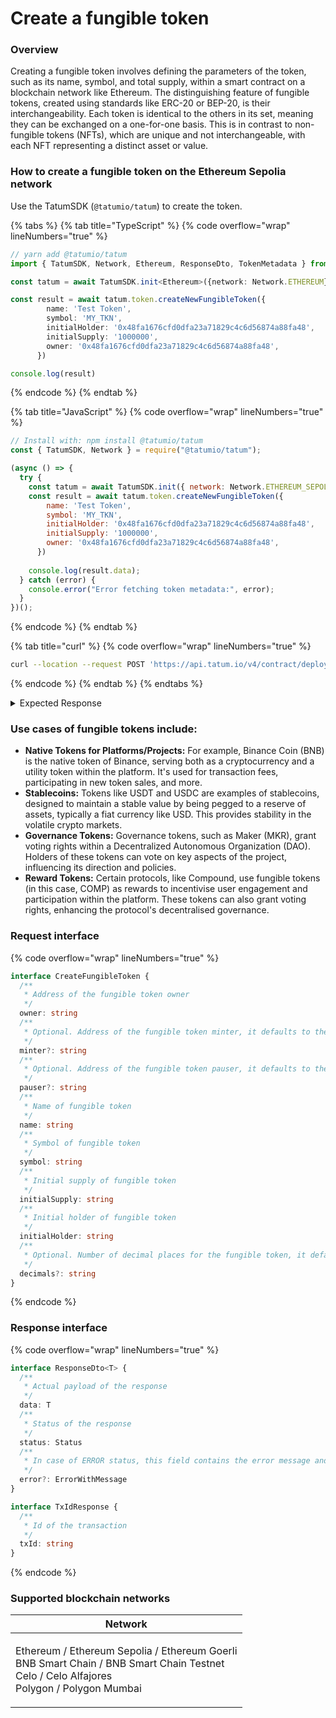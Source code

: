# Create a fungible token

### Overview

Creating a fungible token involves defining the parameters of the token, such as its name, symbol, and total supply, within a smart contract on a blockchain network like Ethereum. The distinguishing feature of fungible tokens, created using standards like ERC-20 or BEP-20, is their interchangeability. Each token is identical to the others in its set, meaning they can be exchanged on a one-for-one basis. This is in contrast to non-fungible tokens (NFTs), which are unique and not interchangeable, with each NFT representing a distinct asset or value.

### How to create a fungible token on the Ethereum Sepolia network

Use the TatumSDK (`@tatumio/tatum`) to create the token.

{% tabs %}
{% tab title="TypeScript" %}
{% code overflow="wrap" lineNumbers="true" %}
```typescript
// yarn add @tatumio/tatum
import { TatumSDK, Network, Ethereum, ResponseDto, TokenMetadata } from '@tatumio/tatum'

const tatum = await TatumSDK.init<Ethereum>({network: Network.ETHEREUM})

const result = await tatum.token.createNewFungibleToken({
        name: 'Test Token',
        symbol: 'MY_TKN',
        initialHolder: '0x48fa1676cfd0dfa23a71829c4c6d56874a88fa48', 
        initialSupply: '1000000',
        owner: '0x48fa1676cfd0dfa23a71829c4c6d56874a88fa48',
      })

console.log(result)
```
{% endcode %}
{% endtab %}

{% tab title="JavaScript" %}
{% code overflow="wrap" lineNumbers="true" %}
```javascript
// Install with: npm install @tatumio/tatum
const { TatumSDK, Network } = require("@tatumio/tatum");

(async () => {
  try {
    const tatum = await TatumSDK.init({ network: Network.ETHEREUM_SEPOLIA });
    const result = await tatum.token.createNewFungibleToken({
        name: 'Test Token',
        symbol: 'MY_TKN',
        initialHolder: '0x48fa1676cfd0dfa23a71829c4c6d56874a88fa48', 
        initialSupply: '1000000',
        owner: '0x48fa1676cfd0dfa23a71829c4c6d56874a88fa48',
      })
      
    console.log(result.data);
  } catch (error) {
    console.error("Error fetching token metadata:", error);
  }
})();
```
{% endcode %}
{% endtab %}

{% tab title="curl" %}
{% code overflow="wrap" lineNumbers="true" %}
```bash
curl --location --request POST 'https://api.tatum.io/v4/contract/deploy?type=testnet' -H "Content-Type: application/json" -d '{"chain":"ethereum-sepolia","contractType":"fungible","name":"Test Token","symbol":"MY_TKN","initialHolder":"0x48fa1676cfd0dfa23a71829c4c6d56874a88fa48","initialSupply":"1000000","owner":"0x48fa1676cfd0dfa23a71829c4c6d56874a88fa48"}'  
```
{% endcode %}
{% endtab %}
{% endtabs %}

<details>

<summary>Expected Response</summary>

```json5
{ 
    "txId":"0x6f0ef980ee7c5289d10c8ee8cb5e1763ae72074d20424e2c3258f703c4ee7fba" 
}
```

</details>

### Use cases of fungible tokens include:

* **Native Tokens for Platforms/Projects:** For example, Binance Coin (BNB) is the native token of Binance, serving both as a cryptocurrency and a utility token within the platform. It's used for transaction fees, participating in new token sales, and more.
* **Stablecoins:** Tokens like USDT and USDC are examples of stablecoins, designed to maintain a stable value by being pegged to a reserve of assets, typically a fiat currency like USD. This provides stability in the volatile crypto markets.
* **Governance Tokens:** Governance tokens, such as Maker (MKR), grant voting rights within a Decentralized Autonomous Organization (DAO). Holders of these tokens can vote on key aspects of the project, influencing its direction and policies.
* **Reward Tokens:** Certain protocols, like Compound, use fungible tokens (in this case, COMP) as rewards to incentivise user engagement and participation within the platform. These tokens can also grant voting rights, enhancing the protocol's decentralised governance.

### Request interface

{% code overflow="wrap" lineNumbers="true" %}
```typescript
interface CreateFungibleToken {
  /**
   * Address of the fungible token owner
   */
  owner: string
  /**
   * Optional. Address of the fungible token minter, it defaults to the owner address
   */
  minter?: string
  /**
   * Optional. Address of the fungible token pauser, it defaults to the owner address
   */
  pauser?: string
  /**
   * Name of fungible token
   */
  name: string
  /**
   * Symbol of fungible token
   */
  symbol: string
  /**
   * Initial supply of fungible token
   */
  initialSupply: string
  /**
   * Initial holder of fungible token
   */
  initialHolder: string
  /**
   * Optional. Number of decimal places for the fungible token, it defaults to 18
   */
  decimals?: string
}
```
{% endcode %}

### Response interface

{% code overflow="wrap" lineNumbers="true" %}
```typescript
interface ResponseDto<T> {
  /**
   * Actual payload of the response
   */
  data: T
  /**
   * Status of the response
   */
  status: Status
  /**
   * In case of ERROR status, this field contains the error message and detailed description
   */
  error?: ErrorWithMessage
}

interface TxIdResponse {
  /**
   * Id of the transaction
   */
  txId: string
}
```
{% endcode %}

### Supported blockchain networks

| Network                                                                                                                                                |
| ------------------------------------------------------------------------------------------------------------------------------------------------------ |
| <p>Ethereum / Ethereum Sepolia / Ethereum Goerli<br>BNB Smart Chain / BNB Smart Chain Testnet<br>Celo / Celo Alfajores<br>Polygon / Polygon Mumbai</p> |
